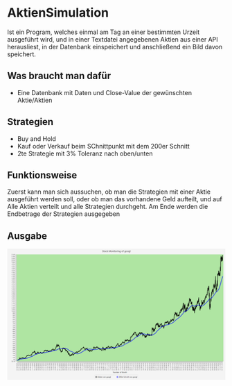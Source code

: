 
# AktienSimulation
Ist ein Program, welches einmal am Tag an einer bestimmten Urzeit ausgeführt wird, und in einer Textdatei angegebenen Aktien aus einer API herausliest, in der Datenbank einspeichert 
und anschließend ein Bild davon speichert.

## Was braucht man dafür
* Eine Datenbank mit Daten und Close-Value der gewünschten Aktie/Aktien

## Strategien
* Buy and Hold
* Kauf oder Verkauf beim SChnittpunkt mit dem 200er Schnitt
* 2te Strategie mit 3% Toleranz nach oben/unten

## Funktionsweise
Zuerst kann man sich aussuchen, ob man die Strategien mit einer Aktie ausgeführt werden soll, oder ob man das vorhandene Geld aufteilt, und auf Alle Aktien verteilt und alle Strategien durchgeht. Am Ende werden die Endbetrage der Strategien ausgegeben

## Ausgabe
![.](https://github.com/SpiritKingTV/SWP_4aHWII_KS/blob/master/AktienProgramm_RENEWED_KS_4aHWII/googl_2021-04-04.png)


 
